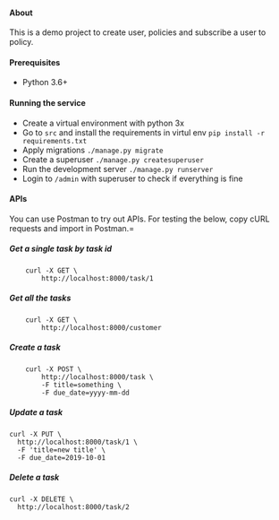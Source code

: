 #### About
This is a demo project to create user, policies and subscribe a user to policy.

#### Prerequisites
* Python 3.6+

#### Running the service
* Create a virtual environment with python 3x
* Go to `src` and install the requirements in virtul env `pip install -r requirements.txt`
* Apply migrations `./manage.py migrate`
* Create a superuser `./manage.py createsuperuser`
* Run the development server `./manage.py runserver`
* Login to `/admin` with superuser to check if everything is fine

#### APIs
You can use Postman to try out APIs. For testing the below, copy cURL requests and import in Postman.=


##### Get a single task by task id
```
    curl -X GET \
        http://localhost:8000/task/1
```

##### Get all the tasks
```
    curl -X GET \
        http://localhost:8000/customer
```

##### Create a task 
```
    curl -X POST \
        http://localhost:8000/task \
        -F title=something \
        -F due_date=yyyy-mm-dd
```
##### Update a task
```
curl -X PUT \
  http://localhost:8000/task/1 \
  -F 'title=new title' \
  -F due_date=2019-10-01
  ```
##### Delete a task
```
curl -X DELETE \
  http://localhost:8000/task/2
```
